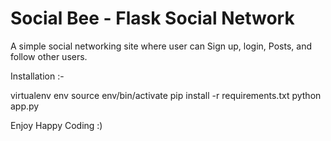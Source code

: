 # Social Bee - Flask Social Network

A simple social networking site where user can Sign up, login, Posts, and follow other users.

Installation :-


virtualenv env
source env/bin/activate
pip install -r requirements.txt
python app.py

Enjoy
Happy Coding :)